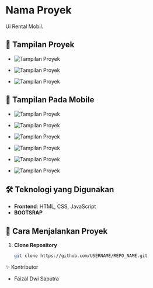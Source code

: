 # Nama Proyek
Ui Rental Mobil.

## 📸 Tampilan Proyek
- ![Tampilan Proyek](hasil/1.png)

- ![Tampilan Proyek](hasil/2.png)

- ![Tampilan Proyek](hasil/3.png)

## 📸 Tampilan Pada Mobile

- ![Tampilan Proyek](hasil/4.png)

- ![Tampilan Proyek](hasil/5.png)

- ![Tampilan Proyek](hasil/6.png)

- ![Tampilan Proyek](hasil/7.png)

- ![Tampilan Proyek](hasil/8.png)

- ![Tampilan Proyek](hasil/9.png)

## 🛠️ Teknologi yang Digunakan
- **Frontend**: HTML, CSS, JavaScript  
- **BOOTSRAP**
## 🚀 Cara Menjalankan Proyek
1. **Clone Repository**
   ```sh
   git clone https://github.com/USERNAME/REPO_NAME.git

✨ Kontributor
- Faizal Dwi Saputra
  
